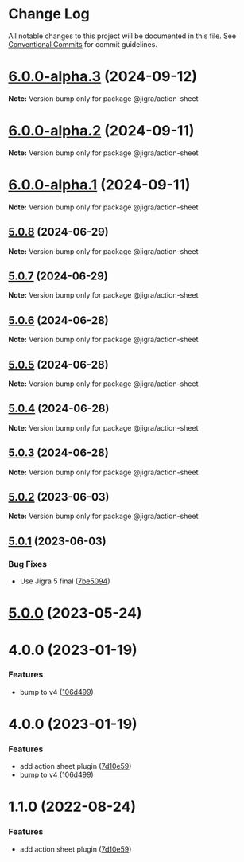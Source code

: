 # Change Log

All notable changes to this project will be documented in this file.
See [Conventional Commits](https://conventionalcommits.org) for commit guidelines.

# [6.0.0-alpha.3](https://github.com/familyjs/jigra-plugins/compare/@jigra/action-sheet@6.0.0-alpha.2...@jigra/action-sheet@6.0.0-alpha.3) (2024-09-12)

**Note:** Version bump only for package @jigra/action-sheet

# [6.0.0-alpha.2](https://github.com/familyjs/jigra-plugins/compare/@jigra/action-sheet@6.0.0-alpha.1...@jigra/action-sheet@6.0.0-alpha.2) (2024-09-11)

**Note:** Version bump only for package @jigra/action-sheet

# [6.0.0-alpha.1](https://github.com/familyjs/jigra-plugins/compare/@jigra/action-sheet@5.0.8...@jigra/action-sheet@6.0.0-alpha.1) (2024-09-11)

**Note:** Version bump only for package @jigra/action-sheet

## [5.0.8](https://github.com/familyjs/jigra-plugins/compare/@jigra/action-sheet@5.0.7...@jigra/action-sheet@5.0.8) (2024-06-29)

**Note:** Version bump only for package @jigra/action-sheet

## [5.0.7](https://github.com/familyjs/jigra-plugins/compare/@jigra/action-sheet@5.0.6...@jigra/action-sheet@5.0.7) (2024-06-29)

**Note:** Version bump only for package @jigra/action-sheet

## [5.0.6](https://github.com/familyjs/jigra-plugins/compare/@jigra/action-sheet@5.0.5...@jigra/action-sheet@5.0.6) (2024-06-28)

**Note:** Version bump only for package @jigra/action-sheet

## [5.0.5](https://github.com/familyjs/jigra-plugins/compare/@jigra/action-sheet@5.0.4...@jigra/action-sheet@5.0.5) (2024-06-28)

**Note:** Version bump only for package @jigra/action-sheet

## [5.0.4](https://github.com/familyjs/jigra-plugins/compare/@jigra/action-sheet@5.0.3...@jigra/action-sheet@5.0.4) (2024-06-28)

**Note:** Version bump only for package @jigra/action-sheet

## [5.0.3](https://github.com/familyjs/jigra-plugins/compare/@jigra/action-sheet@5.0.2...@jigra/action-sheet@5.0.3) (2024-06-28)

**Note:** Version bump only for package @jigra/action-sheet

## [5.0.2](https://github.com/familyjs/jigra-plugins/compare/@jigra/action-sheet@5.0.1...@jigra/action-sheet@5.0.2) (2023-06-03)

**Note:** Version bump only for package @jigra/action-sheet

## [5.0.1](https://github.com/familyjs/jigra-plugins/compare/@jigra/action-sheet@5.0.0...@jigra/action-sheet@5.0.1) (2023-06-03)

### Bug Fixes

- Use Jigra 5 final ([7be5094](https://github.com/familyjs/jigra-plugins/commit/7be509425c5cc9f21b1f9e78794b2c6b76ca7702))

# [5.0.0](https://github.com/familyjs/jigra-plugins/compare/@jigra/action-sheet@1.1.0...@jigra/action-sheet@5.0.0) (2023-05-24)

# 4.0.0 (2023-01-19)

### Features

- bump to v4 ([106d499](https://github.com/familyjs/jigra-plugins/commit/106d49991e82a0505a82571530b73fcda020e7e4))

# 4.0.0 (2023-01-19)

### Features

- add action sheet plugin ([7d10e59](https://github.com/navify/jigra-plugins/commit/7d10e596f8731f79d9fed4082a5d06db679a8522))
- bump to v4 ([106d499](https://github.com/navify/jigra-plugins/commit/106d49991e82a0505a82571530b73fcda020e7e4))

# 1.1.0 (2022-08-24)

### Features

- add action sheet plugin ([7d10e59](https://github.com/navify/jigra-plugins/commit/7d10e596f8731f79d9fed4082a5d06db679a8522))
